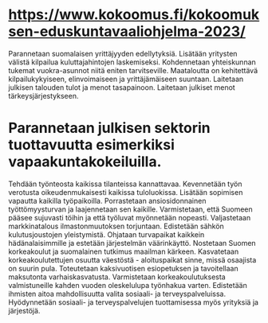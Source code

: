 # https://www.kokoomus.fi/kokoomuksen-eduskuntavaaliohjelma-2023/
Parannetaan suomalaisen yrittäjyyden edellytyksiä.
Lisätään yritysten välistä kilpailua kuluttajahintojen laskemiseksi.
Kohdennetaan yhteiskunnan tukemat vuokra-asunnot niitä eniten tarvitseville.
Maataloutta on kehitettävä kilpailukykyiseen, elinvoimaiseen ja yrittäjämäiseen suuntaan.
Laitetaan julkisen talouden tulot ja menot tasapainoon.
Laitetaan julkiset menot tärkeysjärjestykseen.
# Parannetaan julkisen sektorin tuottavuutta esimerkiksi vapaakuntakokeiluilla.
Tehdään työnteosta kaikissa tilanteissa kannattavaa.
Kevennetään työn verotusta oikeudenmukaisesti kaikissa tuloluokissa.
Lisätään sopimisen vapautta kaikilla työpaikoilla.
Porrastetaan ansiosidonnainen työttömyysturvan ja laajennetaan sen kaikille.
Varmistetaan, että Suomeen pääsee sujuvasti töihin ja että työluvat myönnetään nopeasti.
Valjastetaan markkinatalous ilmastonmuutoksen torjuntaan.
Edistetään sähkön kulutusjoustojen yleistymistä.
Ohjataan turvapaikat kaikkein hädänalaisimmille ja estetään järjestelmän väärinkäyttö.
Nostetaan Suomen korkeakoulut ja suomalainen tutkimus maailman kärkeen.
Kasvatetaan korkeakoulutettujen osuutta väestöstä - aloituspaikat sinne, missä osaajista on suurin pula.
Toteutetaan kaksivuotisen esiopetuksen ja tavoitellaan maksutonta varhaiskasvatusta.
Varmistetaan korkeakoulutuksesta valmistuneille kahden vuoden oleskelulupa työnhakua varten.
Edistetään ihmisten aitoa mahdollisuutta valita sosiaali- ja terveyspalveluissa.
Hyödynnetään sosiaali- ja terveyspalvelujen tuottamisessa myös yrityksiä ja järjestöjä.